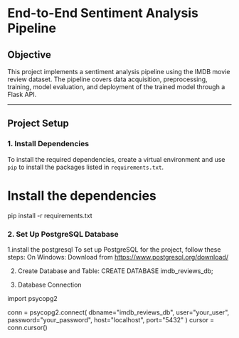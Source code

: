 # End-to-End Sentiment Analysis Pipeline

## **Objective**

This project implements a sentiment analysis pipeline using the IMDB movie review dataset. The pipeline covers data acquisition, preprocessing, training, model evaluation, and deployment of the trained model through a Flask API.

---

## **Project Setup**

### **1. Install Dependencies**
To install the required dependencies, create a virtual environment and use `pip` to install the packages listed in `requirements.txt`.

# Install the dependencies
pip install -r requirements.txt

### **2. Set Up PostgreSQL Database**

1.install the postgresql
To set up PostgreSQL for the project, follow these steps:
On Windows: Download from https://www.postgresql.org/download/

2. Create Database and Table:
CREATE DATABASE imdb_reviews_db;

3. Database Connection

import psycopg2

conn = psycopg2.connect(
    dbname="imdb_reviews_db", 
    user="your_user", 
    password="your_password", 
    host="localhost", 
    port="5432"
)
cursor = conn.cursor()






